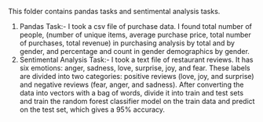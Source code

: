 This folder contains pandas tasks and sentimental analysis tasks.
1) Pandas Task:- I took a csv file of purchase data. I found total number of people, (number of unique items, average purchase price, 
                total number of purchases, total revenue) in purchasing analysis by total and by gender, and percentage and count in gender demographics by gender.
2) Sentimental Analysis Task:- I took a text file of restaurant reviews. It has six emotions: anger, sadness, love, surprise, joy, and fear. These labels are divided 
                               into two categories: positive reviews (love, joy, and surprise) and negative reviews (fear, anger, and sadness). After converting the data 
                               into vectors with a bag of words, divide it into train and test sets and train the random forest classifier model on the train data and 
                               predict on the test set, which gives a 95% accuracy.

